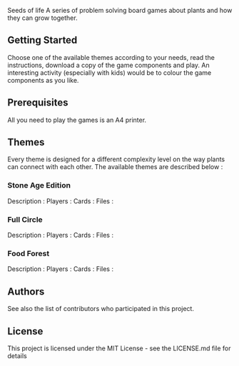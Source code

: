  Seeds of life
A series of problem solving board games about plants and how they can grow together.

## Getting Started
Choose one of the available themes according to your needs, read the instructions, download a copy of the game components and play. An interesting activity (especially with kids) would be to colour the game components as you like.

## Prerequisites
All you need to play the games is an A4 printer. 

## Themes
Every theme is designed for a different complexity level on the way plants can connect with each other. The available themes are described below :

### Stone Age Edition
Description :
Players :
Cards :
Files :

### Full Circle 
Description :
Players :
Cards :
Files :

### Food Forest
Description :
Players :
Cards :
Files :

## Authors
See also the list of contributors who participated in this project.

## License
This project is licensed under the MIT License - see the LICENSE.md file for details
